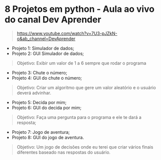 # 8 Projetos em python - Aula ao vivo do canal Dev Aprender

> https://www.youtube.com/watch?v=7U3-pJZkN-o&ab_channel=DevAprender

- Projeto 1: Simulador de dados;
- Projeto 2: GUI Simulador de dados;
>Objetivo: Exibir um valor de 1 a 6 sempre que rodar o programa


- Projeto 3: Chute o número;
- Projeto 4: GUI do chute o número;
> Objetivo: Criar um algoritmo que gere um valor aleatório e o usuário deverá advinhar.


- Projeto 5: Decida por mim;
- Projeto 6: GUI do decida por mim;
>Objetivo: Faça uma pergunta para o programa e ele te dará a resposta;


- Projeto 7: Jogo de aventura;
- Projeto 8: GUI do jogo de aventura.
>Objetivo: Um jogo de decisões onde eu terei que criar vários finais diferentes 
baseado nas respostas do usuário.
